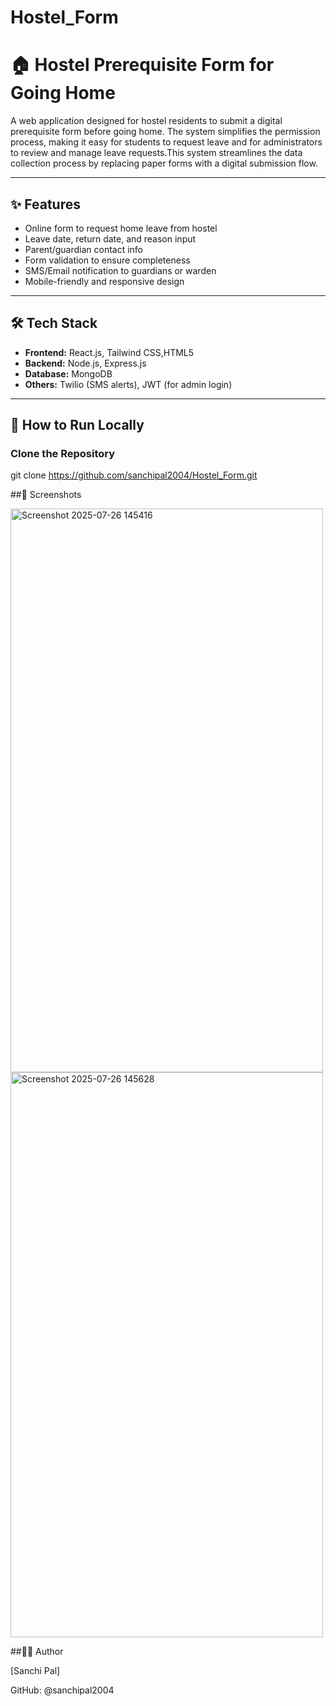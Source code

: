 # Hostel_Form
# 🏠 Hostel Prerequisite Form for Going Home

A web application designed for hostel residents to submit a digital prerequisite form before going home. The system simplifies the permission process, making it easy for students to request leave and for administrators to review and manage leave requests.This system streamlines the data collection process by replacing paper forms with a digital submission flow.

---

## ✨ Features

-  Online form to request home leave from hostel
-  Leave date, return date, and reason input
-  Parent/guardian contact info
-  Form validation to ensure completeness
-  SMS/Email notification to guardians or warden
-  Mobile-friendly and responsive design

---
## 🛠 Tech Stack

- **Frontend:** React.js, Tailwind CSS,HTML5
- **Backend:** Node.js, Express.js
- **Database:** MongoDB
- **Others:** Twilio (SMS alerts), JWT (for admin login)

---
## 🚀 How to Run Locally

###  Clone the Repository
git clone https://github.com/sanchipal2004/Hostel_Form.git


##📸 Screenshots

<img width="500" height="902" alt="Screenshot 2025-07-26 145416" src="https://github.com/user-attachments/assets/ac2a7625-44fc-43d7-bacd-869fba0ee540" />
<img width="500" height="904" alt="Screenshot 2025-07-26 145628" src="https://github.com/user-attachments/assets/967af9d1-c97a-4913-bcee-c4c28ea1cc23" />

##👨‍💻 Author

[Sanchi Pal]

GitHub: @sanchipal2004

